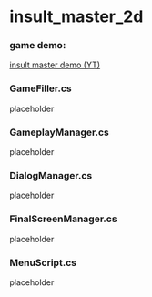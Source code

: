 # insult_master_2d

### game demo:

[insult master demo (YT)](https://www.youtube.com/watch?v=MxZ12_gpjvw)

### GameFiller.cs
placeholder


### GameplayManager.cs
placeholder


### DialogManager.cs
placeholder



### FinalScreenManager.cs
placeholder


### MenuScript.cs
placeholder
